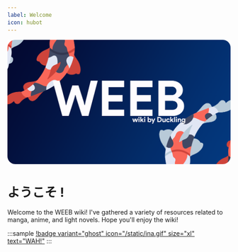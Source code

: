 ```yaml
---
label: Welcome
icon: hubot
---
```


![](/static/cover.png)

# ようこそ !

Welcome to the WEEB wiki! I've gathered a variety of resources related to manga, anime, and light novels. Hope you'll enjoy the wiki!

<style>
    .sample {
        text-align: center;
        padding-top: 3px;
        margin-bottom: 10px;
    }
</style>

:::sample
[!badge variant="ghost" icon="/static/ina.gif" size="xl" text="WAH!"](https://mangadex.org/user/e92678ff-3d20-452f-8548-aa74c178e492?tab=lists)
:::